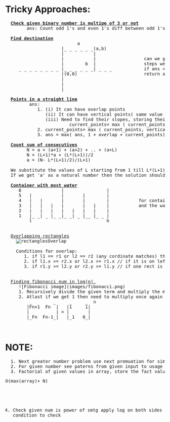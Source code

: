 # Tricky Approaches:
  <pre>
  <b><a href="https://github.com/teja963/DSA_All_Models/blob/master/mathematical/14.%20Check%20binary%20is%20multiple%20of%203.cpp">Check given binary number is multipe of 3 or not</a></b>
        ans: Count odd 1's and even 1's diff between odd 1's and even 1's is multiple of 3
        
  <b><a href="https://github.com/teja963/DSA_All_Models/blob/master/mathematical/16.%20Final%20destination.cpp">Find destination</a></b>
                           a
                     |_ _ _ _ _ _(a,b)
                     |           |
                     |           |                  can we go (a,b) in x steps, so it need to go a+b steps min to reach, find extra
                     |        b  |                  steps we need to maintain ans= x- abs(a)-abs(b)
     _ _ _ _ _ _ _ _ |_ _ _ _ _ _| _ _ _            if ans < 0: it can't reach  //means less than min steps
                     |(0,0)                         return ans % 2 == 0  , if extra steps is even then we can reach //last logic
                     |
                     |
                     |
  
  <b><a href="https://github.com/teja963/DSA_All_Models/blob/master/mathematical/17.%20Points%20in%20st%20line.cpp">Points in a straight line</a></b>
         ans: 
            1. (i) It can have overlap points
               (ii) It can have vertical points( same value of x)
               (iii) Need to find their slopes, storing their slope using map
                        current_points= max ( current_points, m[y/x])
            2. current_points= max ( current_points, vertical_points)
            3. ans = max( ans, 1 + overlap + current_points) then clear the map use again
            
  <b><a href="https://github.com/teja963/DSA_All_Models/blob/master/mathematical/20.%20Count%20sum%20of%20consecutives.cpp">Count sum of consecutives</a></b>
        N = a + (a+1) + (a+2) + .. + (a+L) 
        N = (L+1)*a + (L*(L+1))/2 
        a = (N- L*(L+1)/2)/(L+1) 

  We substitute the values of L starting from 1 till L*(L+1)/2 < N 
  If we get 'a' as a natural number then the solution should be counted.
  
  <b><a href="https://github.com/teja963/DSA_All_Models/blob/master/mathematical/7.%20Container%20most%20water.cpp">Container with most water</a></b>
     6               |                |
     5   |           |       |        |
     4   |   |       |       |        |           for container two end points l and h 
     3   |   |   |   |       |   |    |           and the water stored in it is: min (a[l],a[h])*(h-l)
     2   |   |   |   |   |   |   |    |            
     1   |_ _| _ |_ _|_ _| _ |__ |_ _ |
         l                            h
     

  <a href="https://github.com/teja963/DSA_All_Models/blob/master/mathematical/9.%20Overlapping%20rectangles.cpp">Overlapping rectangles</a>
    <img width="315" alt="rectanglesOverlap" src="https://user-images.githubusercontent.com/69209797/137142430-6a4ba481-20e6-4a05-b49a-9c6518a8a89d.png">

    Conditions for overlap:
       1. if l1 == r1 or l2 == r2 (any cordinate matches) the line can't have +ve overlap
       2. if l1.x >= r2.x or l2.x >= r1.x // if it is on left side
       3. if r1.y >= l2.y or r2.y >= l1.y // if one rect is above other
       

  <a href="https://github.com/teja963/DSA_All_Models/blob/master/mathematical/25.%20Cows%20of%20foo%20land.cpp">Finding fibonacci num in log(n) </a>
     ![Fibonacci image](images/fibonacci.png)
     1. Recursively divide the given term and multiply the matrix untill we get 1 for n //n/2
     2. Atlast if we get 1 then need to multiply once again and return the term
         _        _     _     _  n
        |Fn+1  Fn  |   |1     1|
        |          | = |       |
        |_Fn  Fn-1_|   |_1   0_|
         
  </pre>
# NOTE:
  <pre>
  1. Next greater number problem use next premuation for simple approach
  2. For given number see paterns from given input to usage of dp or fibonacci series
  3. Factorial of given values in array, store the fact values by providing size of max limit <pre>O(max(array)+ N)</pre>
   4. Check given num is power of smtg apply log on both sides get condition to check
  </pre>
